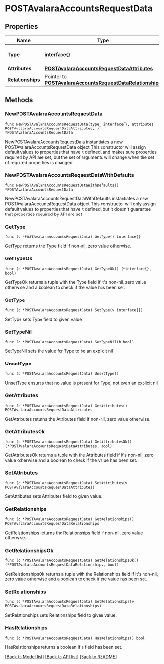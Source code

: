 # POSTAvalaraAccountsRequestData

## Properties

Name | Type | Description | Notes
------------ | ------------- | ------------- | -------------
**Type** | **interface{}** | The resource&#39;s type | 
**Attributes** | [**POSTAvalaraAccountsRequestDataAttributes**](POSTAvalaraAccountsRequestDataAttributes.md) |  | 
**Relationships** | Pointer to [**POSTAvalaraAccountsRequestDataRelationships**](POSTAvalaraAccountsRequestDataRelationships.md) |  | [optional] 

## Methods

### NewPOSTAvalaraAccountsRequestData

`func NewPOSTAvalaraAccountsRequestData(type_ interface{}, attributes POSTAvalaraAccountsRequestDataAttributes, ) *POSTAvalaraAccountsRequestData`

NewPOSTAvalaraAccountsRequestData instantiates a new POSTAvalaraAccountsRequestData object
This constructor will assign default values to properties that have it defined,
and makes sure properties required by API are set, but the set of arguments
will change when the set of required properties is changed

### NewPOSTAvalaraAccountsRequestDataWithDefaults

`func NewPOSTAvalaraAccountsRequestDataWithDefaults() *POSTAvalaraAccountsRequestData`

NewPOSTAvalaraAccountsRequestDataWithDefaults instantiates a new POSTAvalaraAccountsRequestData object
This constructor will only assign default values to properties that have it defined,
but it doesn't guarantee that properties required by API are set

### GetType

`func (o *POSTAvalaraAccountsRequestData) GetType() interface{}`

GetType returns the Type field if non-nil, zero value otherwise.

### GetTypeOk

`func (o *POSTAvalaraAccountsRequestData) GetTypeOk() (*interface{}, bool)`

GetTypeOk returns a tuple with the Type field if it's non-nil, zero value otherwise
and a boolean to check if the value has been set.

### SetType

`func (o *POSTAvalaraAccountsRequestData) SetType(v interface{})`

SetType sets Type field to given value.


### SetTypeNil

`func (o *POSTAvalaraAccountsRequestData) SetTypeNil(b bool)`

 SetTypeNil sets the value for Type to be an explicit nil

### UnsetType
`func (o *POSTAvalaraAccountsRequestData) UnsetType()`

UnsetType ensures that no value is present for Type, not even an explicit nil
### GetAttributes

`func (o *POSTAvalaraAccountsRequestData) GetAttributes() POSTAvalaraAccountsRequestDataAttributes`

GetAttributes returns the Attributes field if non-nil, zero value otherwise.

### GetAttributesOk

`func (o *POSTAvalaraAccountsRequestData) GetAttributesOk() (*POSTAvalaraAccountsRequestDataAttributes, bool)`

GetAttributesOk returns a tuple with the Attributes field if it's non-nil, zero value otherwise
and a boolean to check if the value has been set.

### SetAttributes

`func (o *POSTAvalaraAccountsRequestData) SetAttributes(v POSTAvalaraAccountsRequestDataAttributes)`

SetAttributes sets Attributes field to given value.


### GetRelationships

`func (o *POSTAvalaraAccountsRequestData) GetRelationships() POSTAvalaraAccountsRequestDataRelationships`

GetRelationships returns the Relationships field if non-nil, zero value otherwise.

### GetRelationshipsOk

`func (o *POSTAvalaraAccountsRequestData) GetRelationshipsOk() (*POSTAvalaraAccountsRequestDataRelationships, bool)`

GetRelationshipsOk returns a tuple with the Relationships field if it's non-nil, zero value otherwise
and a boolean to check if the value has been set.

### SetRelationships

`func (o *POSTAvalaraAccountsRequestData) SetRelationships(v POSTAvalaraAccountsRequestDataRelationships)`

SetRelationships sets Relationships field to given value.

### HasRelationships

`func (o *POSTAvalaraAccountsRequestData) HasRelationships() bool`

HasRelationships returns a boolean if a field has been set.


[[Back to Model list]](../README.md#documentation-for-models) [[Back to API list]](../README.md#documentation-for-api-endpoints) [[Back to README]](../README.md)


